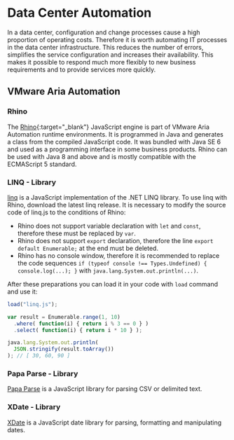 # Data Center Automation

In a data center, configuration and change processes cause a high proportion of operating costs. Therefore it is worth automating IT processes in the data center infrastructure. This reduces the number of errors, simplifies the service configuration and increases their availability. This makes it possible to respond much more flexibly to new business requirements and to provide services more quickly.

## VMware Aria Automation

### Rhino

The [Rhino](https://github.com/mozilla/rhino){:target="_blank"} JavaScript engine is part of VMware Aria Automation runtime environments. It is programmed in Java and generates a class from the compiled JavaScript code. It was bundled with Java SE 6 and used as a programming interface in some business products. Rhino can be used with Java 8 and above and is mostly compatible with the ECMAScript 5 standard.

### LINQ - Library

[linq](https://github.com/mihaifm/linq) is a JavaScript implementation of the .NET LINQ library. To use linq with Rhino, download the latest linq release. It is necessary to modify the source code of linq.js to the conditions of Rhino:

* Rhino does not support variable declaration with `let` and `const`, therefore these must be replaced by `var`.
* Rhino does not support `export` declaration, therefore the line `export default Enumerable;` at the end must be deleted.
* Rhino has no console window, therefore it is recommended to replace the code sequences `if (typeof console !== Types.Undefined) { console.log(...); }` with `java.lang.System.out.println(...)`.

After these preparations you can load it in your code with `load` command and use it:

```js
load("linq.js");

var result = Enumerable.range(1, 10)
  .where( function(i) { return i % 3 == 0 } )
  .select( function(i) { return i * 10 } );

java.lang.System.out.println(
  JSON.stringify(result.toArray())
); // [ 30, 60, 90 ]
```

### Papa Parse - Library

[Papa Parse](https://github.com/mholt/PapaParse) is a JavaScript library for parsing CSV or delimited text.

### XDate - Library

[XDate](https://github.com/arshaw/xdate) is a JavaScript date library for parsing, formatting and manipulating dates.
